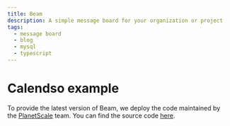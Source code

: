 ```yaml
---
title: Beam
description: A simple message board for your organization or project
tags:
  - message board
  - blog
  - mysql
  - typescript
---
```


# Calendso example

To provide the latest version of Beam, we deploy the code maintained by the [PlanetScale](https://planetscale.com/) team. You can find the source code [here](https://github.com/planetscale/beam).
